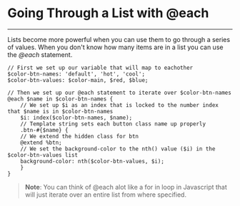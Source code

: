 # Going Through a List with @each
---

Lists become more powerful when you can use them to go through a series of values. When you don't know how many items are in a list you can use the _@each_ statement.

```
// First we set up our variable that will map to eachother
$color-btn-names: 'default', 'hot', 'cool';
$color-btn-values: $color-main, $red, $blue;

// Then we set up our @each statement to iterate over $color-btn-names
@each $name in $color-btn-names {
    // We set up $i as an index that is locked to the number index that $name is in $color-btn-names
    $i: index($color-btn-names, $name);
    // Template string sets each button class name up properly
    .btn-#{$name} {
	// We extend the hidden class for btn
	@extend %btn;
	// We set the background-color to the nth() value ($i) in the $color-btn-values list
	background-color: nth($color-btn-values, $i);
    }
}
```

> **Note**: You can think of @each alot like a for in loop in Javascript that will just iterate over an entire list from where specified.
